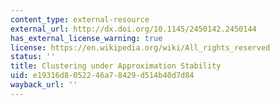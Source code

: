 ```yaml
---
content_type: external-resource
external_url: http://dx.doi.org/10.1145/2450142.2450144
has_external_license_warning: true
license: https://en.wikipedia.org/wiki/All_rights_reserved
status: ''
title: Clustering under Approximation Stability
uid: e19316d8-0522-46a7-8429-d514b40d7d84
wayback_url: ''
---
```


